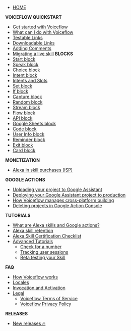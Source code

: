 - [HOME](/#/home.md)

**VOICEFLOW QUICKSTART**
  - [Get started with Voiceflow](/quickstart/get-started-with-voiceflow.md)
  - [What can I do with Voiceflow](/quickstart/what-can-i-do-with-voiceflow.md)
  - [Testable Links](/quickstart/testable-links.md)
  - [Downloadable Links](/quickstart/downloadable-links.md)
  - [Adding Comments](/quickstart/adding-comments.md)
  - [Migrating a live skill](/quickstart/migrating.md)
**BLOCKS** 
  - [Start block](/blocks/start-block.md)
  - [Speak block](/blocks/speak-block.md)
  - [Choice block](/blocks/choice-block.md)
  - [Intent block](/blocks/intent-block.md)
  - [Intents and Slots](/blocks/intents-slots.md)
  - [Set block](/blocks/set-block.md)
  - [If block](/blocks/if-block.md)
  - [Capture block](/blocks/capture-block.md)
  - [Random block](/blocks/random-block.md)
  - [Stream block](/blocks/stream-block.md)
  - [Flow block](/blocks/flow-block.md)
  - [API block](/blocks/api-block.md)
  - [Google Sheets block](/blocks/google-sheets-block.md)
  - [Code block](/blocks/code-block.md)
  - [User Info block](/blocks/user-info-block.md)
  - [Reminder block](/blocks/reminder-block.md)
  - [Exit block](/blocks/exit-block.md)
  - [Card block](/blocks/card-block.md)

**MONETIZATION** 
  - [Alexa in skill purchases (ISP)](/monetization/alexa-in-skill-purchases.md)

**GOOGLE ACTIONS** 
  - [Uploading your project to Google Assistant](/adapting-for-google/uploading-your-project-to-google-assistant.md)  
  - [Deploying your Google Assistant project to production](/adapting-for-google/deploying-your-google-assistant-project-to-production.md)
  - [How Voiceflow manages cross-platform building](/adapting-for-google/how-voiceflow-manages-cross-platform-building.md)
  - [Deleting projects in Google Action Console](/adapting-for-google/deleting-projects-in-google-actions-console.md)

**TUTORIALS**
  - [What are Alexa skills and Google actions?](/tutorials/what-are-alexa-skills.md)
  - [Alexa skill retention](/tutorials/alexa-skill-retention.md)
  - [Alexa Skill Certification Checklist](/tutorials/alexa-skill-certification-checklist.md) 
  - [Advanced Tutorials](#)
    - [Check for a number](/tutorials/advanced-tutorials/checking-if-number.md)
    - [Tracking user sessions](/tutorials/advanced-tutorials/tracking-user-sessions.md)
    - [Beta testing your Skill](/tutorials/advanced-tutorials/using-beta-testing-with-your-alexa-skill.md)

**FAQ**
  - [How Voiceflow works](/faq/how-voiceflow-works.md)
  - [Locales](/faq/locales.md)
  - [Invocation and Activation](/faq/invocation-and-activation.md)
  - [Legal](#)
    - [Voiceflow Terms of Service](/faq/legal/voiceflow-terms-of-service.md)
    - [Voiceflow Privacy Policy](/faq/legal/voiceflow-privacy-policy.md)

**RELEASES**
  - [New releases 🔥](/releases/releases.md)

